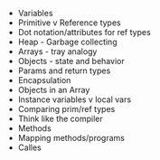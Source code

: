 - Variables 
- Primitive v Reference types 
- Dot notation/attributes for ref types
- Heap - Garbage collecting
- Arrays - tray analogy
- Objects - state and behavior
- Params and return types
- Encapsulation
- Objects in an Array
- Instance variables v local vars
- Comparing prim/ref types
- Think like the compiler
- Methods
- Mapping methods/programs
- Calles 